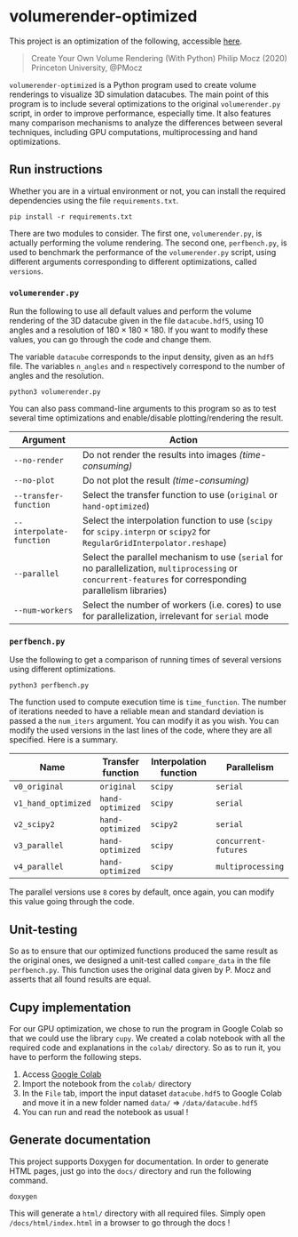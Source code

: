 # volumerender-optimized

This project is an optimization of the following, accessible [here](https://github.com/pmocz/volumerender-python).
> Create Your Own Volume Rendering (With Python)
> Philip Mocz (2020) Princeton University, @PMocz 

`volumerender-optimized` is a Python program used to create volume renderings to visualize 3D simulation datacubes. The main point of this program
is to include several optimizations to the original `volumerender.py` script, in order to improve performance, especially time. It also features many comparison mechanisms to analyze the differences between several techniques, including GPU computations, multiprocessing and hand optimizations. 

## Run instructions
Whether you are in a virtual environment or not, you can install the required dependencies using the file `requirements.txt`.
```shell=
pip install -r requirements.txt
```

There are two modules to consider. The first one, `volumerender.py`, is actually performing the volume rendering. The second one, `perfbench.py`, is used to benchmark the performance of the `volumerender.py` script, using different arguments corresponding to different optimizations, called `versions`. 

### `volumerender.py`

Run the following to use all default values and perform the volume rendering of the 3D datacube given in the file `datacube.hdf5`, using 10 angles and a resolution of 180 $\times$ 180 $\times$ 180. If you want to modify these values, you can go through the code and change them. 

The variable `datacube` corresponds to the input density, given as an `hdf5` file. 
The variables `n_angles` and `n` respectively correspond to the number of angles and the resolution. 

```shell=
python3 volumerender.py
````
You can also pass command-line arguments to this program so as to test several time optimizations and enable/disable plotting/rendering the result.

| Argument | Action |
| - | - |
| `--no-render`| Do not render the results into images *(time-consuming)* |
| `--no-plot` | Do not plot the result *(time-consuming)* |
| `--transfer-function` | Select the transfer function to use (`original` or `hand-optimized`) |
| `--interpolate-function` | Select the interpolation function to use (`scipy` for `scipy.interpn` or `scipy2` for `RegularGridInterpolator.reshape`) |
|`--parallel` | Select the parallel mechanism to use (`serial` for no parallelization, `multiprocessing` or `concurrent-features` for corresponding parallelism libraries) |
| `--num-workers` | Select the number of workers (i.e. cores) to use for parallelization, irrelevant for `serial` mode

### `perfbench.py`

Use the following to get a comparison of running times of several versions using different optimizations. 
```shell=
python3 perfbench.py
```
The function used to compute execution time is `time_function`. The number of iterations needed to have a reliable 
mean and standard deviation is passed a the `num_iters` argument. You can modify it as you wish.
You can modify the used versions in the last lines of the code, where they are all specified. Here is a summary. 

| Name | Transfer function | Interpolation function | Parallelism |
| - | - | - | - |
| `v0_original` | `original` | `scipy` | `serial` |
| `v1_hand_optimized` | `hand-optimized` | `scipy` | `serial` |
| `v2_scipy2` | `hand-optimized` | `scipy2` | `serial` |
| `v3_parallel` | `hand-optimized` | `scipy` | `concurrent-futures` |
| `v4_parallel` | `hand-optimized` | `scipy` | `multiprocessing` |

The parallel versions use `8` cores by default, once again, you can modify this value going through the code. 

## Unit-testing
So as to ensure that our optimized functions produced the same result as the original ones, we designed a unit-test called `compare_data` in the file `perfbench.py`. This function uses the original data given by P. Mocz and asserts that all found results are equal.

## Cupy implementation
For our GPU optimization, we chose to run the program in Google Colab so that we could use the library `cupy`. We created a colab notebook with all the required code and explanations in the `colab/` directory. So as to run it, you have to perform the following steps. 
1. Access [Google Colab](https://colab.research.google.com/)
2. Import the notebook from the `colab/` directory
3. In the `File` tab, import the input dataset `datacube.hdf5` to Google Colab and move it in a new folder named `data/` => `/data/datacube.hdf5`
4. You can run and read the notebook as usual !

## Generate documentation
This project supports Doxygen for documentation. In order to generate HTML pages, just go into the `docs/` directory and run the following command. 
```shell=
doxygen 
```
This will generate a `html/` directory with all required files. Simply open `/docs/html/index.html` in a browser to go through the docs !
